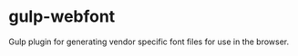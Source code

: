 gulp-webfont
============

Gulp plugin for generating vendor specific font files for use in the browser.
